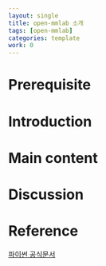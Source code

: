 ```yaml
---
layout: single
title: open-mmlab 소개
tags: [open-mmlab]
categories: template
work: 0
---
```

# Prerequisite 

# Introduction

# Main content

# Discussion

# Reference 
[파이썬 공식문서](https://docs.python.org/ko/3/library/abc.html)  

